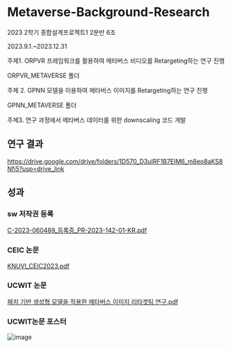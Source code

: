 # Metaverse-Background-Research

2023 2학기 종합설계프로젝트1 2분반 6조

2023.9.1.~2023.12.31

주제1. ORPVR 프레임워크를 활용하여 메타버스 비디오를 Retargeting하는 연구 진행

ORPVR_METAVERSE 폴더


주제 2. GPNN 모델을 이용하여 메타버스 이미지를 Retargeting하는 연구 진행

GPNN_METAVERSE 폴더


주제3. 연구 과정에서 메타버스 데이터를 위한 downscaling 코드 개발


## 연구 결과

https://drive.google.com/drive/folders/1D570_D3uIRF1B7EIM6_m8eo8aKS8Nfi5?usp=drive_link

## 성과
### sw 저작권 등록
[C-2023-060489_등록증_PR-2023-142-01-KR.pdf](https://github.com/coolho1129/Metaverse-Background-Research/files/13705260/C-2023-060489_._PR-2023-142-01-KR.pdf)

### CEIC 논문

[KNUVI_CEIC2023.pdf](https://github.com/coolho1129/Metaverse-Background-Research/files/13610774/KNUVI_CEIC2023.pdf)

### UCWIT 논문

[패치 기반 생성형 모델을 적용한 메타버스 이미지 리타겟팅 연구.pdf](https://github.com/coolho1129/Metaverse-Background-Research/files/13466115/default.pdf)

### UCWIT논문 포스터
![image](https://github.com/coolho1129/Metaverse-Background-Research/assets/105068708/99a90acd-7452-4b6b-972e-8dcc9ab4b4ce)




